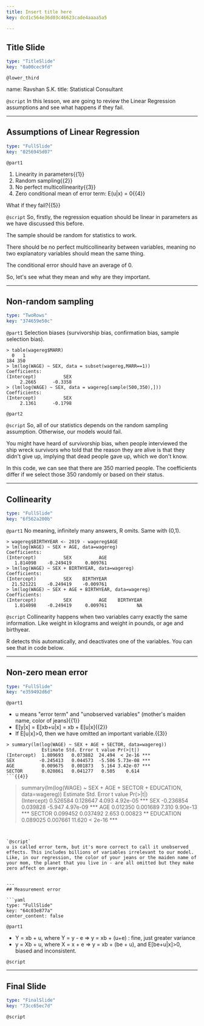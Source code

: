 ```yaml
---
title: Insert title here
key: dcd1c564e36d03c46623cade4aaaa5a5

---
```

## Title Slide

```yaml
type: "TitleSlide"
key: "0a00cec9fd"
```

`@lower_third`

name: Ravshan S.K.
title: Statistical Consultant


`@script`
In this lesson, we are going to review the Linear Regression assumptions and see what happens if they fail.


---
## Assumptions of Linear Regression

```yaml
type: "FullSlide"
key: "0256945d07"
```

`@part1`
1. Linearity in parameters{{1}}
2. Random sampling{{2}}
3. No perfect multicollinearity{{3}}
4. Zero conditional mean of error term: E(u|x) = 0{{4}}


What if they fail?{{5}}


`@script`
So, firstly, the regression equation should be linear in parameters as we have discussed this before.

The sample should be random for statistics to work.

There should be no perfect multicollinearity between variables, meaning no two explanatory variables should mean the same thing.

The conditional error should have an average of 0.

So, let's see what they mean and why are they important.


---
## Non-random sampling

```yaml
type: "TwoRows"
key: "374659e50c"
```

`@part1`
Selection biases (survivorship bias, confirmation bias, sample selection bias).
```
> table(wagereg$MARR)
  0   1 
184 350 
> lm(log(WAGE) ~ SEX, data = subset(wagereg,MARR==1))
Coefficients:
(Intercept)          SEX  
     2.2665      -0.3358  
> (lm(log(WAGE) ~ SEX, data = wagereg[sample(500,350),]))
Coefficients:
(Intercept)          SEX  
     2.1361      -0.1798  
```


`@part2`



`@script`
So, all of our statistics depends on the random sampling assumption. Otherwise, our models would fail.

You might have heard of survivorship bias, when people interviewed the ship wreck survivors who told that the reason they are alive is that they didn't give up, implying that dead people gave up, which we don't know.

In this code, we can see that there are 350 married people. The coefficients differ if we select those 350 randomly or based on their status.


---
## Collinearity

```yaml
type: "FullSlide"
key: "6f562a200b"
```

`@part1`
No meaning, infinitely many answers, R omits. Same with (0,1).

```
> wagereg$BIRTHYEAR <- 2019 - wagereg$AGE
> lm(log(WAGE) ~ SEX + AGE, data=wagereg)
Coefficients:
(Intercept)          SEX          AGE  
   1.814098    -0.249419     0.009761  
> lm(log(WAGE) ~ SEX + BIRTHYEAR, data=wagereg)
Coefficients:
(Intercept)          SEX    BIRTHYEAR  
  21.521221    -0.249419    -0.009761  
> lm(log(WAGE) ~ SEX + AGE + BIRTHYEAR, data=wagereg)
Coefficients:
(Intercept)          SEX          AGE    BIRTHYEAR  
   1.814098    -0.249419     0.009761           NA  
```


`@script`
Collinearity happens when two variables carry exactly the same information. Like weight in kilograms and weight in pounds, or age and birthyear.

R detects this automatically, and deactivates one of the variables. You can see that in code below.


---
## Non-zero mean error

```yaml
type: "FullSlide"
key: "e359492d6d"
```

`@part1`
- u means "error term" and "unobserved variables" (mother's maiden name, color of jeans){{1}}
- E[y|x] = E[xb+u|x] = xb + E[u|x]{{2}}
- If E[u|x]>0, then we have omitted an important variable.{{3}}

```
> summary(lm(log(WAGE) ~ SEX + AGE + SECTOR, data=wagereg))
             Estimate Std. Error t value Pr(>|t|)    
(Intercept)  1.809693   0.073882  24.494  < 2e-16 ***
SEX         -0.245413   0.044573  -5.506 5.73e-08 ***
AGE          0.009675   0.001873   5.164 3.42e-07 ***
SECTOR       0.020861   0.041277   0.505    0.614
```{{4}}
```
> summary(lm(log(WAGE) ~ SEX + AGE + SECTOR + EDUCATION, data=wagereg))
             Estimate Std. Error t value Pr(>|t|)    
(Intercept)  0.526584   0.128647   4.093 4.92e-05 ***
SEX         -0.236854   0.039828  -5.947 4.97e-09 ***
AGE          0.012350   0.001689   7.310 9.90e-13 ***
SECTOR       0.099452   0.037492   2.653  0.00823 ** 
EDUCATION    0.089025   0.007661  11.620  < 2e-16 ***
```{{5}}


`@script`
u is called error term, but it's more correct to call it unobserved effects. This includes billions of variables irrelevant to our model. Like, in our regression, the color of your jeans or the maiden name of your mom, the planet that you live in - are all omitted but they make zero affect on average.


---
## Measurement error

```yaml
type: "FullSlide"
key: "64c03e877a"
center_content: false
```

`@part1`
- Y = xb + u, where Y = y - e => y = xb + (u+e) : fine, just greater variance
- y = Xb + u, where X = x + e => y = xb + (be + u), and E[be+u|x]>0, biased and inconsistent.


`@script`



---
## Final Slide

```yaml
type: "FinalSlide"
key: "73cc65ec7d"
```

`@script`



